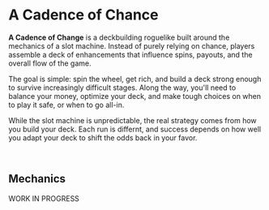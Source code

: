 # A Cadence of Chance

**A Cadence of Change** is a deckbuilding roguelike built around the mechanics of a slot machine. Instead of purely relying on chance, players assemble a deck of enhancements that influence spins, payouts, and the overall flow of the game.

The goal is simple: spin the wheel, get rich, and build a deck strong enough to survive increasingly difficult stages. Along the way, you'll need to balance your money, optimize your deck, and make tough choices on when to play it safe, or when to go all-in.

While the slot machine is unpredictable, the real strategy comes from how you build your deck. Each run is differnt, and success depends on how well you adapt your deck to shift the odds back in your favor.

<br>

## Mechanics

WORK IN PROGRESS